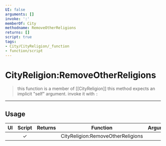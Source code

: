```yaml
---
UI: false
arguments: []
invoke: ':'
memberOf: City
methodname: RemoveOtherReligions
returns: []
script: true
tags:
- City/CityReligion/_function
- function/script
---
```

# CityReligion:RemoveOtherReligions
> this function is a member of [[CityReligion]]
> this method expects an implicit "self" argument. invoke it with `:`
-----
## Usage
|  UI | Script | Returns | Function | Arguments |
|:---:|:------:|-------:|:--------:|:---------|
| |✓||CityReligion:RemoveOtherReligions||
